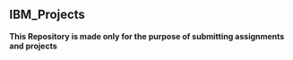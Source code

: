 ## IBM_Projects

**This Repository is made only for the purpose of submitting assignments and projects**

